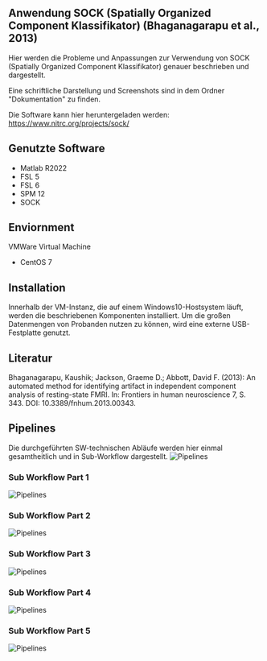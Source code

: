 ## Anwendung SOCK (Spatially Organized Component Klassifikator) (Bhaganagarapu et al., 2013)
Hier werden die Probleme und Anpassungen zur Verwendung von SOCK (Spatially Organized Component Klassifikator) genauer beschrieben und dargestellt.

Eine schriftliche Darstellung und Screenshots sind in dem Ordner "Dokumentation" zu finden.

Die Software kann hier heruntergeladen werden: https://www.nitrc.org/projects/sock/

## Genutzte Software
- Matlab R2022
- FSL 5
- FSL 6
- SPM 12
- SOCK

## Enviornment
VMWare Virtual Machine 
- CentOS 7

## Installation
Innerhalb der VM-Instanz, die auf einem Windows10-Hostsystem läuft, werden die beschriebenen Komponenten installiert.
Um die großen Datenmengen von Probanden nutzen zu können, wird eine externe USB-Festplatte genutzt.


## Literatur
Bhaganagarapu, Kaushik; Jackson, Graeme D.; Abbott, David F. (2013): An automated method for identifying artifact in independent component analysis of resting-state FMRI. In: Frontiers in human neuroscience 7, S. 343. DOI: 10.3389/fnhum.2013.00343.

## Pipelines
Die durchgeführten SW-technischen Abläufe werden hier einmal gesamtheitlich und in Sub-Workflow dargestellt.
![Pipelines](UML/Ablaeufe_all.png)

### Sub Workflow Part 1
![Pipelines](UML/Ablaeufe_part1.png)

### Sub Workflow Part 2
![Pipelines](UML/Ablaeufe_part2.png)

### Sub Workflow Part 3
![Pipelines](UML/Ablaeufe_part3.png)

### Sub Workflow Part 4
![Pipelines](UML/Ablaeufe_part4.png)

### Sub Workflow Part 5
![Pipelines](UML/Ablaeufe_part5.png)
